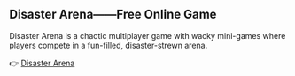 ## Disaster Arena——Free Online Game

Disaster Arena is a chaotic multiplayer game with wacky mini-games where players compete in a fun-filled, disaster-strewn arena.

👉 [Disaster Arena](https://perfect-tidy.online/)
